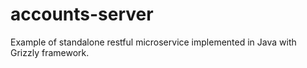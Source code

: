 # accounts-server
Example of standalone restful microservice implemented in Java with Grizzly framework.
